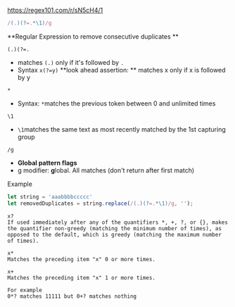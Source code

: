 https://regex101.com/r/sN5cH4/1

```js
/(.)(?=.*\1)/g
```

**Regular Expression to remove consecutive duplicates **

`(.)(?=.`

- matches `(.)` only if it's followed by `.`
- Syntax `x(?=y)` **look ahead assertion: ** matches x only if x is followed by y

`*`

- Syntax: `*`matches the previous token between 0 and unlimited times

`\1`

-  `\1`matches the same text as most recently matched by the 1st capturing group

`/g`

- **Global pattern flags**
- g modifier: **g**lobal. All matches (don't return after first match)

Example

```js
let string = 'aaabbbbccccc'
let removedDuplicates = string.replace(/(.)(?=.*\1)/g, '');
```

```
x?
If used immediately after any of the quantifiers *, +, ?, or {}, makes the quantifier non-greedy (matching the minimum number of times), as opposed to the default, which is greedy (matching the maximum number of times).
```

```
x*	
Matches the preceding item "x" 0 or more times. 

x+	
Matches the preceding item "x" 1 or more times.

For example
0*? matches 11111 but 0+? matches nothing
```